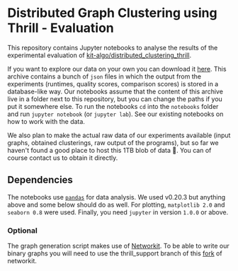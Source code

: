 # Distributed Graph Clustering using Thrill - Evaluation

This repository contains Jupyter notebooks to analyse the results of the experimental evaluation of [kit-algo/distributed_clustering_thrill](https://github.com/kit-algo/distributed_clustering_thrill).

If you want to explore our data on your own you can download it [here](https://github.com/kit-algo/distributed_clustering_thrill_evaluation/releases/download/europar_final/results.tar.xz).
This archive contains a bunch of `json` files in which the output from the experiments (runtimes, quality scores, comparison scores) is stored in a database-like way.
Our notebooks assume that the content of this archive live in a folder next to this repository, but you can change the paths if you put it somewhere else.
To run the notebooks `cd` into the `notebooks` folder and run `jupyter notebook` (or `jupyter lab`).
See our existing notebooks on how to work with the data.

We also plan to make the actual raw data of our experiments available (input graphs, obtained clusterings, raw output of the programs), but so far we haven't found a good place to host this 1TB blob of data :see_no_evil:.
You can of course contact us to obtain it directly.

## Dependencies

The notebooks use [`pandas`](https://pandas.pydata.org/) for data analysis.
We used v0.20.3 but anything above and some below should do as well.
For plotting, `matplotlib 2.0` and `seaborn 0.8` were used.
Finally, you need `jupyter` in version `1.0.0` or above.

### Optional

The graph generation script makes use of [Networkit](https://github.com/kit-parco/networkit).
To be able to write our binary graphs you will need to use the thrill_support branch of this [fork](https://github.com/michitux/networkit/tree/thrill_support) of networkit.
